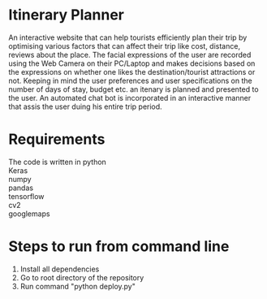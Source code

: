 # Itinerary Planner
An interactive website that can help tourists efficiently plan their trip by optimising various factors that can affect their trip like cost, distance, reviews about the place. The facial expressions of the user are recorded using the Web Camera on their PC/Laptop and makes decisions based on the expressions on whether one likes the destination/tourist attractions or not. Keeping in mind the user preferences and user specifications on the number of days of stay, budget etc. an itenary is planned and presented to the user. An automated chat bot is incorporated in an interactive manner that assis the user duing his entire trip period.

# Requirements

The code is written in python</br>
Keras </br>
numpy </br>
pandas </br>
tensorflow </br>
cv2 </br>
googlemaps </br>


# Steps to run from command line

1. Install all dependencies
2. Go to root directory of the repository
3. Run command "python deploy.py"